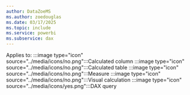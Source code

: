 ```yaml
---
author: DataZoeMS
ms.author: zoedouglas
ms.date: 03/17/2025
ms.topic: include
ms.service: powerbi
ms.subservice: dax
---
```

Applies to: :::image type="icon" source="../media/icons/no.png":::Calculated column :::image type="icon" source="../media/icons/no.png":::Calculated table :::image type="icon" source="../media/icons/no.png":::Measure :::image type="icon" source="../media/icons/no.png":::Visual calculation :::image type="icon" source="../media/icons/yes.png":::DAX query
